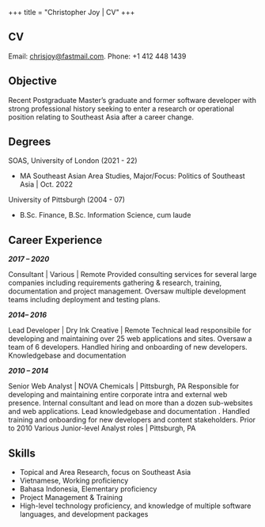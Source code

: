+++
title = "Christopher Joy | CV"
+++

## CV

Email: [chrisjoy@fastmail.com](mailto:chrisjoy@fastmail.com).
Phone: +1 412 448 1439

## Objective

Recent Postgraduate Master’s graduate and former software developer with strong professional history seeking to enter a research or operational position relating to Southeast Asia after a career change.

## Degrees

SOAS, University of London (2021 - 22)

* MA Southeast Asian Area Studies, Major/Focus: Politics of Southeast Asia | Oct. 2022

University of Pittsburgh (2004 - 07)

* B.Sc. Finance, B.Sc. Information Science, cum laude

## Career Experience

***2017 – 2020***  

Consultant | Various | Remote
Provided consulting services for several large companies including requirements gathering & research, training, documentation and project management. Oversaw multiple development teams including deployment and testing plans.

***2014– 2016***  

Lead Developer | Dry Ink Creative | Remote
Technical lead responsibile for developing and maintaining over 25 web applications and sites. Oversaw a team of 6 developers. Handled hiring and onboarding of new developers. Knowledgebase and documentation

***2010 – 2014***  

Senior Web Analyst | NOVA Chemicals | Pittsburgh, PA
Responsible for developing and maintaining entire corporate intra and external web presence. Internal consultant and lead on more than a dozen sub-websites and web applications. Lead knowledgebase and documentation . Handled training and onboarding for new developers and content stakeholders.
Prior to 2010
Various Junior-level Analyst roles | Pittsburgh, PA

## Skills

* Topical and Area Research, focus on Southeast Asia
* Vietnamese, Working proficiency
* Bahasa Indonesia, Elementary proficiency
* Project Management & Training
* High-level technology proficiency, and knowledge of multiple software languages, and development packages
